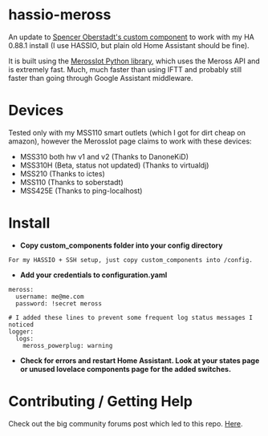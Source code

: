 
hassio-meross
============

An update to [Spencer Oberstadt's custom component](https://github.com/soberstadt/homeassistant-config/blob/master/custom_components/meross.py) to work with my HA 0.88.1 install (I use HASSIO, but plain old Home Assistant should be fine).

It is built using the [MerossIot Python library](https://github.com/albertogeniola/MerossIot), which uses the Meross API and is extremely fast. Much, much faster than using IFTT and probably still faster than going through Google Assistant middleware.

Devices
============

Tested only with my MSS110 smart outlets (which I got for dirt cheap on amazon), however the MerossIot page claims to work with these devices:
- MSS310 both hw v1 and v2 (Thanks to DanoneKiD)
- MSS310H (Beta, status not updated) (Thanks to virtualdj)
- MSS210 (Thanks to ictes)
- MSS110 (Thanks to soberstadt)
- MSS425E (Thanks to ping-localhost)


Install
============

- **Copy custom_components folder into your config directory**
```
For my HASSIO + SSH setup, just copy custom_components into /config.
```

- **Add your credentials to configuration.yaml**
```
meross:
  username: me@me.com
  password: !secret meross

# I added these lines to prevent some frequent log status messages I noticed
logger:
  logs:
    meross_powerplug: warning
```
- **Check for errors and restart Home Assistant. Look at your states page or unused lovelace components page for the added switches.**



Contributing / Getting Help
============

Check out the big community forums post which led to this repo. [Here](https://community.home-assistant.io/t/are-meross-switches-compatible-with-any-existing-components/51548).
